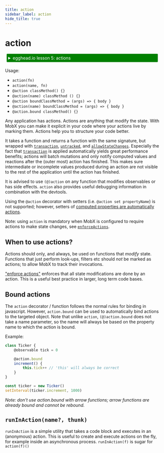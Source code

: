 ```yaml
---
title: action
sidebar_label: action
hide_title: true
---
```


# action

<script async type="text/javascript" src="//cdn.carbonads.com/carbon.js?serve=CEBD4KQ7&placement=mobxjsorg" id="_carbonads_js"></script>

<details>
    <summary style="color: white; background:green;padding:5px;margin:5px;border-radius:2px">egghead.io lesson 5: actions</summary>
    <br>
    <div style="padding:5px;">
        <iframe style="border: none;" width=760 height=427  src="https://egghead.io/lessons/react-use-mobx-actions-to-change-and-guard-state/embed" ></iframe>
    </div>
    <a style="font-style:italic;padding:5px;margin:5px;"  href="https://egghead.io/lessons/react-use-mobx-actions-to-change-and-guard-state">Hosted on egghead.io</a>
</details>

Usage:

-   `action(fn)`
-   `action(name, fn)`
-   `@action classMethod() {}`
-   `@action(name) classMethod () {}`
-   `@action boundClassMethod = (args) => { body }`
-   `@action(name) boundClassMethod = (args) => { body }`
-   `@action.bound classMethod() {}`

Any application has actions. Actions are anything that modify the state.
With MobX you can make it explicit in your code where your actions live by marking them.
Actions help you to structure your code better.

It takes a function and returns a function with the same signature, but wrapped with [`transaction`](api.md#transaction), [`untracked`](api.md#untracked), and [`allowStateChanges`](api.md#untracked).
Especially the fact that [`transaction`](api.md#transaction) is applied automatically yields great performance benefits;
actions will batch mutations and only notify computed values and reactions after the (outer most) action has finished.
This makes sure intermediate or incomplete values produced during an action are not visible to the rest of the application until the action has finished.

It is advised to use `(@)action` on any function that modifies observables or has side effects.
`action` also provides useful debugging information in combination with the devtools.

Using the `@action` decorator with setters (i.e. `@action set propertyName`) is not supported; however, setters of [computed properties are automatically actions](computed-decorator.md).

Note: using `action` is mandatory when MobX is configured to require actions to make state changes, see [`enforceActions`](api.md#enforceactions).

## When to use actions?

Actions should only, and always, be used on functions that _modify_ state.
Functions that just perform look-ups, filters etc should _not_ be marked as actions; to allow MobX to track their invocations.

["enforce actions"](api.md#enforceactions) enforces that all state modifications are done by an action. This is a useful best practice in larger, long term code bases.

## Bound actions

The `action` decorator / function follows the normal rules for binding in javascript.
However, `action.bound` can be used to automatically bind actions to the targeted object.
Note that unlike `action`, `(@)action.bound` does not take a name parameter, so the name will always be based on the property name to which the action is bound.

Example:

```javascript
class Ticker {
    @observable tick = 0

    @action.bound
    increment() {
        this.tick++ // 'this' will always be correct
    }
}

const ticker = new Ticker()
setInterval(ticker.increment, 1000)
```

_Note: don't use *action.bound* with arrow functions; arrow functions are already bound and cannot be rebound._

## `runInAction(name?, thunk)`

`runInAction` is a simple utility that takes a code block and executes in an (anonymous) action. This is useful to create and execute actions on the fly, for example inside an asynchronous process. `runInAction(f)` is sugar for `action(f)()`
